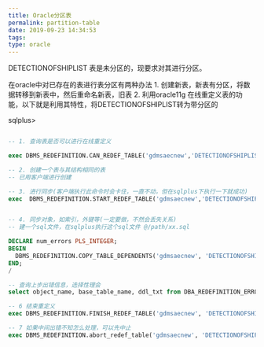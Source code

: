 ```yaml
---
title: Oracle分区表
permalink: partition-table
date: 2019-09-23 14:34:53
tags:
type: oracle
---
```


DETECTIONOFSHIPLIST 表是未分区的，现要求对其进行分区。

在oracle中对已存在的表进行表分区有两种办法
	1. 创建新表，新表有分区，将数据转移到新表中，然后重命名新表，旧表
	2. 利用oracle11g 在线重定义表的功能，以下就是利用其特性，将DETECTIONOFSHIPLIST转为带分区的

sqlplus>
``` sql

-- 1. 查询表是否可以进行在线重定义

exec DBMS_REDEFINITION.CAN_REDEF_TABLE('gdmsaecnew','DETECTIONOFSHIPLIST',DBMS_REDEFINITION.cons_use_pk);

-- 2. 创建一个表与其结构相同的表
-- 已用客户端进行创建

-- 3. 进行同步(客户端执行此命令时会卡住，一直不动，但在sqlplus下执行一下就成功)
exec  DBMS_REDEFINITION.START_REDEF_TABLE('gdmsaecnew','DETECTIONOFSHIPLIST','DETECTIONOFSHIPLIST_TEMP_PART',NULL, DBMS_REDEFINITION.cons_use_pk);


-- 4. 同步对象，如索引，外键等(一定要做，不然会丢失关系)
-- 建一个sql文件，在sqlplus执行这个sql文件 @/path/xx.sql

DECLARE num_errors PLS_INTEGER;
BEGIN
  DBMS_REDEFINITION.COPY_TABLE_DEPENDENTS('gdmsaecnew', 'DETECTIONOFSHIPLIST','DETECTIONOFSHIPLIST_TEMP_PART', DBMS_REDEFINITION.CONS_ORIG_PARAMS, TRUE, TRUE, TRUE, TRUE, num_errors);
END;
/

-- 查询上步出错信息，选择性理会
select object_name, base_table_name, ddl_txt from DBA_REDEFINITION_ERRORS;

-- 6 结束重定义
exec DBMS_REDEFINITION.FINISH_REDEF_TABLE('gdmsaecnew', 'DETECTIONOFSHIPLIST','DETECTIONOFSHIPLIST_TEMP_PART');

-- 7 如果中间出错不知怎么处理，可以先中止
exec DBMS_REDEFINITION.abort_redef_table('gdmsaecnew', 'DETECTIONOFSHIPLIST','DETECTIONOFSHIPLIST_TEMP_PART');

```



